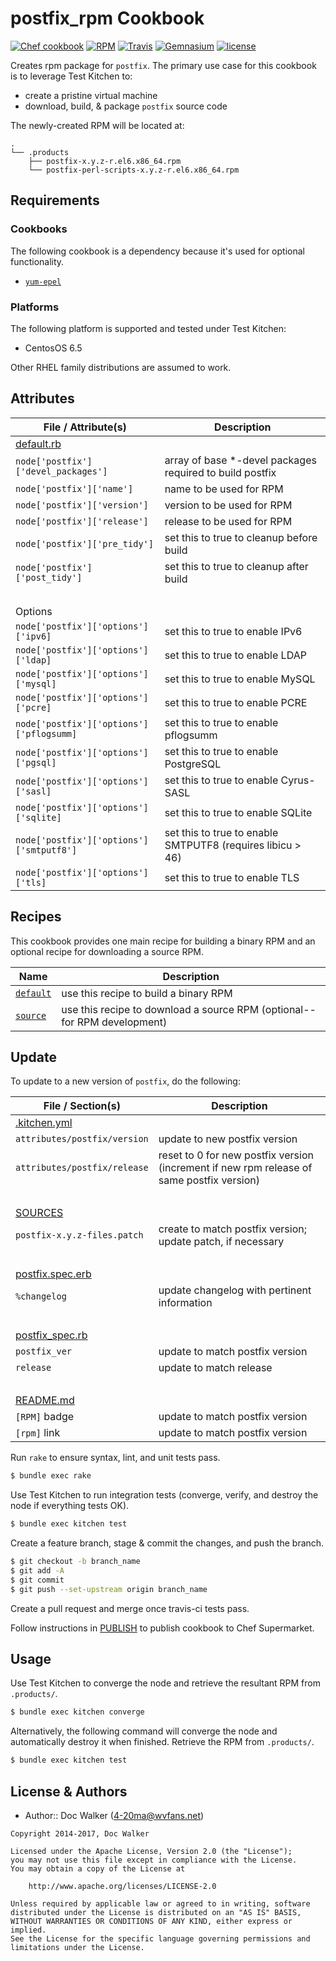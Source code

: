 postfix_rpm Cookbook
====================
[![Chef cookbook](https://img.shields.io/cookbook/v/postfix_rpm.svg?style=flat)][cookbook]
[![RPM](https://img.shields.io/badge/rpm-postfix--3.1.4--0.el6.x86__64.rpm-blue.svg)][rpm]
[![Travis](https://img.shields.io/travis/4-20ma/cookbook-postfix_rpm.svg?style=flat)][travis]
[![Gemnasium](http://img.shields.io/gemnasium/4-20ma/cookbook-postfix_rpm.svg?style=flat)][gemnasium]
[![license](https://img.shields.io/github/license/4-20ma/cookbook-postfix_rpm.svg?maxAge=3600)][license]

[cookbook]:   https://supermarket.chef.io/cookbooks/postfix_rpm
[rpm]:        http://cdn.postfix.johnriley.me/mirrors/postfix-release/official/postfix-3.1.4.RELEASE_NOTES
[travis]:     https://travis-ci.org/4-20ma/cookbook-postfix_rpm
[gemnasium]:  https://gemnasium.com/4-20ma/cookbook-postfix_rpm
[license]:    LICENSE

Creates rpm package for `postfix`. The primary use case for this cookbook is to leverage Test Kitchen to:

- create a pristine virtual machine
- download, build, & package `postfix` source code

The newly-created RPM will be located at:

````text
.
└── .products
    ├── postfix-x.y.z-r.el6.x86_64.rpm
    └── postfix-perl-scripts-x.y.z-r.el6.x86_64.rpm
````


Requirements
------------
### Cookbooks
The following cookbook is a dependency because it's used for optional functionality.

- [`yum-epel`](https://github.com/opscode-cookbooks/yum-epel)

### Platforms
The following platform is supported and tested under Test Kitchen:

- CentosOS 6.5

Other RHEL family distributions are assumed to work.


Attributes
----------

File / Attribute(s)                       | Description
------------------------------------------|------------
[default.rb](attributes/default.rb)       |
`node['postfix']['devel_packages']`       | array of base *-devel packages required to build postfix
`node['postfix']['name']`                 | name to be used for RPM
`node['postfix']['version']`              | version to be used for RPM
`node['postfix']['release']`              | release to be used for RPM
`node['postfix']['pre_tidy']`             | set this to true to cleanup before build
`node['postfix']['post_tidy']`            | set this to true to cleanup after build
&nbsp;                                    | &nbsp;
Options                                   |
`node['postfix']['options']['ipv6]`       | set this to true to enable IPv6
`node['postfix']['options']['ldap]`       | set this to true to enable LDAP
`node['postfix']['options']['mysql]`      | set this to true to enable MySQL
`node['postfix']['options']['pcre]`       | set this to true to enable PCRE
`node['postfix']['options']['pflogsumm]`  | set this to true to enable pflogsumm
`node['postfix']['options']['pgsql]`      | set this to true to enable PostgreSQL
`node['postfix']['options']['sasl]`       | set this to true to enable Cyrus-SASL
`node['postfix']['options']['sqlite]`     | set this to true to enable SQLite
`node['postfix']['options']['smtputf8']`  | set this to true to enable SMTPUTF8 (requires libicu > 46)
`node['postfix']['options']['tls]`        | set this to true to enable TLS


Recipes
-------
This cookbook provides one main recipe for building a binary RPM and an optional recipe for downloading a source RPM.

Name                            | Description
--------------------------------|------------
[`default`](recipes/default.rb) | use this recipe to build a binary RPM
[`source`](recipes/source.rb)   | use this recipe to download a source RPM (optional--for RPM development)


Update
------
To update to a new version of `postfix`, do the following:

File / Section(s)            | Description
-----------------------------|------------
[.kitchen.yml](.kitchen.yml) |
`attributes/postfix/version` | update to new postfix version
`attributes/postfix/release` | reset to 0 for new postfix version (increment if new rpm release of same postfix version)
&nbsp;                       | &nbsp;
[SOURCES](templates/default/SOURCES)|
`postfix-x.y.z-files.patch`  | create to match postfix version; update patch, if necessary
&nbsp;                       | &nbsp;
[postfix.spec.erb](templates/default/SPECS/postfix.spec.erb)|
`%changelog`                 | update changelog with pertinent information
&nbsp;                       | &nbsp;
[postfix_spec.rb](test/integration/postfix/serverspec/postfix_spec.rb)|
`postfix_ver`                | update to match postfix version
`release`                    | update to match release
&nbsp;                       | &nbsp;
[README.md](README.md)|
`[RPM]` badge                | update to match postfix version
`[rpm]` link                 | update to match postfix version

Run `rake` to ensure syntax, lint, and unit tests pass.

````bash
$ bundle exec rake
````

Use Test Kitchen to run integration tests (converge, verify, and destroy the node if everything tests OK).

````bash
$ bundle exec kitchen test
````

Create a feature branch, stage & commit the changes, and push the branch.

````bash
$ git checkout -b branch_name
$ git add -A
$ git commit
$ git push --set-upstream origin branch_name
````

Create a pull request and merge once travis-ci tests pass.

Follow instructions in [PUBLISH](PUBLISH.md) to publish cookbook to Chef Supermarket.

Usage
-----
Use Test Kitchen to converge the node and retrieve the resultant RPM from `.products/`.

````bash
$ bundle exec kitchen converge
````

Alternatively, the following command will converge the node and automatically destroy it when finished. Retrieve the RPM from `.products/`.

````bash
$ bundle exec kitchen test
````


License & Authors
-----------------
- Author:: Doc Walker (<4-20ma@wvfans.net>)

````text
Copyright 2014-2017, Doc Walker

Licensed under the Apache License, Version 2.0 (the "License");
you may not use this file except in compliance with the License.
You may obtain a copy of the License at

    http://www.apache.org/licenses/LICENSE-2.0

Unless required by applicable law or agreed to in writing, software
distributed under the License is distributed on an "AS IS" BASIS,
WITHOUT WARRANTIES OR CONDITIONS OF ANY KIND, either express or implied.
See the License for the specific language governing permissions and
limitations under the License.
````

